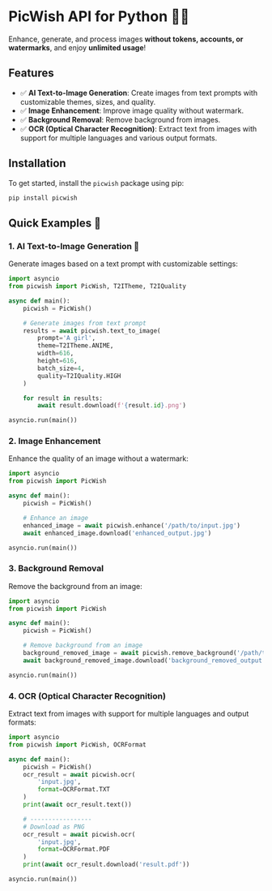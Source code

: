 # PicWish API for Python 🎨✨

Enhance, generate, and process images **without tokens, accounts, or watermarks**, and enjoy **unlimited usage**!

## Features
- ✅  **AI Text-to-Image Generation**: Create images from text prompts with customizable themes, sizes, and quality.
- ✅  **Image Enhancement**: Improve image quality without watermark.
- ✅  **Background Removal**: Remove background from images.
- ✅  **OCR (Optical Character Recognition)**: Extract text from images with support for multiple languages and various output formats.

## Installation
To get started, install the `picwish` package using pip:

```bash
pip install picwish
```


## Quick Examples 🚀

### 1. AI Text-to-Image Generation 🤖
Generate images based on a text prompt with customizable settings:

```python
import asyncio
from picwish import PicWish, T2ITheme, T2IQuality

async def main():
    picwish = PicWish()

    # Generate images from text prompt
    results = await picwish.text_to_image(
        prompt='A girl',
        theme=T2ITheme.ANIME,
        width=616,
        height=616,
        batch_size=4,
        quality=T2IQuality.HIGH
    )

    for result in results:
        await result.download(f'{result.id}.png')

asyncio.run(main())
```


### 2. Image Enhancement
Enhance the quality of an image without a watermark:

```python
import asyncio
from picwish import PicWish

async def main():
    picwish = PicWish()

    # Enhance an image
    enhanced_image = await picwish.enhance('/path/to/input.jpg')
    await enhanced_image.download('enhanced_output.jpg')

asyncio.run(main())
```

### 3. Background Removal
Remove the background from an image:

```python
import asyncio
from picwish import PicWish

async def main():
    picwish = PicWish()

    # Remove background from an image
    background_removed_image = await picwish.remove_background('/path/to/input.jpg')
    await background_removed_image.download('background_removed_output.png')

asyncio.run(main())
```

### 4. OCR (Optical Character Recognition)
Extract text from images with support for multiple languages and output formats:

```python
import asyncio
from picwish import PicWish, OCRFormat

async def main():
    picwish = PicWish()
    ocr_result = await picwish.ocr(
        'input.jpg',
        format=OCRFormat.TXT
    )
    print(await ocr_result.text())

    # -----------------
    # Download as PNG
    ocr_result = await picwish.ocr(
        'input.jpg',
        format=OCRFormat.PDF
    )
    print(await ocr_result.download('result.pdf'))

asyncio.run(main())
```
